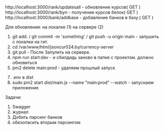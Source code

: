 http://localhost:3000/rank/updatesall - обновление курсов( GET )
http://localhost:3000/rank/byn - получение курсов белок( GET )
http://localhost:3000/bank/addbase - добавление банков в базу.( GET )

Для обновления:
на локалке (1) на сервере (2)
1. git add. / git commit -m 'something' / git push -u origin main - запушить с локалки на гит. 
2. cd /var/www/html/jsoncur024.by/currency-server
3. git pull - После Запулить на сервере. 
4. npm run start:dev - и сбилдидь заново в папке с проектом. должно обновиться
5. pm2 delete main:prod - удаляем прошлый запуск
<!-- 6. cd dist - заходим в папку с билдом -->
7. .env в dist  
8. sudo pm2 start dist/main.js --name "main:prod" --watch - запускаем приложение



Задачи: 
1. Swagger
2. журнал
3. Добить парсинг банков
4. обезопасить вторым парсингом

